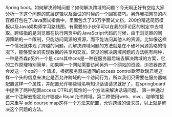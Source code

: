 Spring boot。如何解决跨域问题？如何解决跨域的问题？今天啊正好有空给大家分析一下这个问题的底层逻辑以及面试的时候的一个回答技巧。另外我把网签的内容都打包在了Java面试指南中，里面包含了35万字面试文档，200份精选简历模板以及Java架构师学习路线图，有需要的小伙伴可以在我的评论区的制定中去领取。跨域指的是浏览器在执行网页中的JavaScript代码的时候，由于浏览器的同源策略的一个限制，只能访问同源的资源，而不能访问其他人的资源。比如像这样一个情况就体现了跨越的问题，而解决跨域问题的方法就是在不破坏同源策略的情况下，能够安全的实现数据的共享和交互。常见的解决跨域问题的方法呢有两种，一种是杰森p另外一个是 cors其中cos是一种在服务器后端去解决跨域的方案，它的工作原理特别简单，如果啊一个网站需要访问另外一个网站的资源，浏览器首先会发送一个op的一个请求，根据服务器端返回的access control欧罗欧瑞君呢这样一个头的信息来决定是否允许跨域的一个访问行为，所以我们只需要在服务器端配置这样一个属性，并配置允许哪些域名啊知识话语请求就好了，在springboard中提供了两种配置access CTRL的属性的一个方法来解决话语问题。
	第一种通过这一个注解去指定允许哪些a Rajan允许跨域。第二种使用web、mvc、咖啡馆接口来重写 add course map这样一个方法来配置，允许跨域的请求员，以上就是解决这个问题的方法。